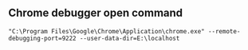 ## Chrome debugger open command
``` 
"C:\Program Files\Google\Chrome\Application\chrome.exe" --remote-debugging-port=9222 --user-data-dir=E:\localhost
```